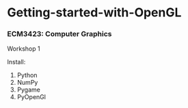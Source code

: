 # Getting-started-with-OpenGL

### ECM3423: Computer Graphics 
Workshop 1 

Install:
1. Python 
2. NumPy
3. Pygame
4. PyOpenGl
